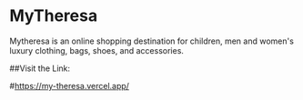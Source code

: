 # MyTheresa
Mytheresa is an online shopping destination for children, men and women's luxury clothing, bags, shoes, and accessories.

##Visit the Link:

#https://my-theresa.vercel.app/
